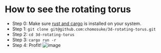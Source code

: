# How to see the rotating torus
- Step 0: Make sure [rust and cargo](https://www.rust-lang.org/learn/get-started) is installed on your system.
- Step 1: `git clone git@github.com:chomosuke/3d-rotating-torus.git`
- Step 2: `cd 3d-rotating-torus`
- Step 3: `cargo run -r`
- Step 4: Profit! ![image](https://github.com/user-attachments/assets/b82957d6-5124-4f43-97fa-46793792a0f0)
